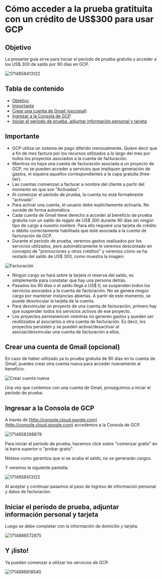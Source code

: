 # Cómo acceder a la prueba gratituita con un crédito de US$300 para usar GCP

## Objetivo

La presente guía sirve para iniciar el período de prueba gratuita y acceder a los US$ 300 de saldo por 90 días en GCP.

![1714858413122](image/como_acceder/1714858413122.png)

## Tabla de contenido

* [Objetivo](#objetivo)
* [Importante](https://github.com/datacloudclub/datacloudclub/blob/main/Google%20Cloud%20Platform%20(GCP)/Gu%C3%ADas/como_acceder.md#importante)
* [Crear una cuenta de Gmail (opcional)](https://github.com/datacloudclub/datacloudclub/blob/main/Google%20Cloud%20Platform%20(GCP)/Gu%C3%ADas/como_acceder.md#crear-una-cuenta-de-gmail-opcional)
* [Ingresar a la Consola de GCP](https://github.com/datacloudclub/datacloudclub/blob/main/Google%20Cloud%20Platform%20(GCP)/Gu%C3%ADas/como_acceder.md#ingresar-a-la-consola-de-gcp)
* [Iniciar el período de prueba, adjuntar información personal y tarjeta](https://github.com/datacloudclub/datacloudclub/blob/main/Google%20Cloud%20Platform%20(GCP)/Gu%C3%ADas/como_acceder.md#ingresar-a-la-consola-de-gcp)

## Importante

* GCP utiliza un sistema de pago diferido mensualmente. Quiere decir que a fin de mes factura por los recursos utilizados a lo largo del mes por todos los proyectos asociados a la cuenta de facturación.
* Mientras no haya una cuenta de facturación asociada a un proyecto de GCP, no se pueden acceder a servicios que impliquen generación de gastos, ni siqueira aquellos correspondientes a la capa gratuita (free-tier).
* Las cuentas comienzan a facturar a nombre del cliente a partir del momento en que son "Activadas".
* Al comenzar el período de prueba, la cuenta no está formalmente "activada".
* Para activar una cuenta, el usuario debe explícitamente activarla. No sucede de forma automática.
* Cada cuenta de Gmail tiene derecho a acceder al beneficio de prueba gratuita con un saldo de regalo de US$ 300 durante 90 días sin ningún tipo de cargo a nuestro nombre. Para ello requiere una tarjeta de crédito o débito correctamente habilitada que esté asociada a la cuenta de facturación de GCP.
* Durante el período de prueba, veremos gastos realizados por los servicios utilizados, pero automáticamente lo veremos descontado en concepto de "promociones y otros créditos" y veremos cómo se ha restado del saldo de US$ 300, como muestra la imagen:

![Facturación](image/como_acceder/1714857450758.png)

* Ningún cargo se hará sobre la tarjeta ni reserva del saldo, es simplemente para constatar que hay una persona detrás.
* Pasados los 90 días o el saldo llega a US$ 0, se suspenden todos los servicios asociados a la cuenta de facturación. No se genera ningún cargo por mantener instancias abiertas. A partir de este momento, se puede desvincular la tarjeta de la cuenta.
* Para desvincular un proyecto de una cuenta de facturación, primero hay que suspender todos los servicios activos de ese proyecto.
* Los proyectos permanencen mientras no generen gastos y pueden ser reutilizados al asociarlos a otra cuenta de facturación. Es decir, los proyectos persisten y se pueden activar/desactivar al asociar/desvincular una cuenta de facturación a ellos.

## Crear una cuenta de Gmail (opcional)

En caso de haber utilizado ya tu prueba gratuita de 90 días en tu cuenta de Gmail, puedes crear otra cuenta nueva para acceder nuevamente al beneficio.

![Crear cuenta nueva](image/como_acceder/1714847453295.png)

Una vez que contemos con una cuenta de Gmail, proseguimos a inciar el período de prueba.

## Ingresar a la Consola de GCP

A través de [http://console.cloud.google.com](http://console.cloud.google.com) accedemos a la Consola de GCP.

![1714858288879](image/como_acceder/1714858288879.png)

Para iniciar el período de prueba, hacemos click sobre "comenzar gratis" en la barra superior o "probar gratis".

Nótese como garantiza que si se acaba el saldo, no se generarán cargos.

Y veremos la siguiente pantalla:

![1714858413122](image/como_acceder/1714858413122.png)

Al aceptar y continuar pasamos al paso de ingreso de información personal y datos de facturación.

## Iniciar el período de prueba, adjuntar información personal y tarjeta

Luego se debe completar con la información de domicilio y tarjeta.

![1714886572875](image/como_acceder/1714886572875.png)

## Y ¡listo!

Ya pueden comenzar a utilizar los servicios de GCP.

![1714886818540](image/como_acceder/1714886818540.png)
